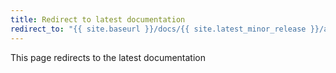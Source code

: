 ```yaml
---
title: Redirect to latest documentation
redirect_to: "{{ site.baseurl }}/docs/{{ site.latest_minor_release }}/administration/replication"
---
```


This page redirects to the latest documentation
